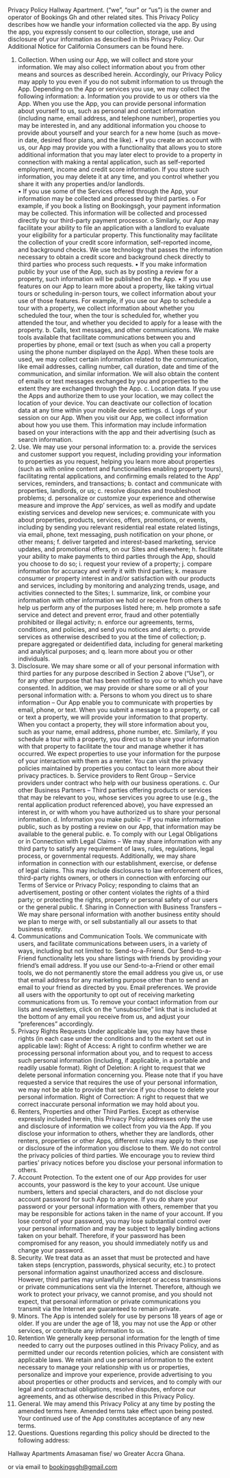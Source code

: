 Privacy Policy
Hallway Apartment. (“we”, “our” or “us”) is the owner and operator of Bookings Gh and other related sites. This Privacy Policy describes how we handle your information collected via the app.  By using the app, you expressly consent to our collection, storage, use and disclosure of your information as described in this Privacy Policy.
Our Additional Notice for California Consumers can be found here.
1. Collection.
When using our App, we will collect and store your information. We may also collect information about you from other means and sources as described herein. Accordingly, our Privacy Policy may apply to you even if you do not submit information to us through the App. Depending on the App or services you use, we may collect the following information:
a. Information you provide to us or others via the App.  When you use the App, you can provide personal information about yourself to us, such as personal and contact information (including name, email address, and telephone number), properties you may be interested in, and any additional information you choose to provide about yourself and your search for a new home (such as move-in date, desired floor plans, and the like). 
•	If you create an account with us, our App may provide you with a functionality that allows you to store additional information that you may later elect to provide to a property in connection with making a rental application, such as self-reported employment, income and credit score information.  If you store such information, you may delete it at any time, and you control whether you share it with any properties and/or landlords.  
•	If you use some of the Services offered through the App, your information may be collected and processed by third parties.
o	For example, if you book a listing on Bookingsgh, your payment information may be collected. This information will be collected and processed directly by our third-party payment processor.
o	Similarly, our App may facilitate your ability to file an application with a landlord to evaluate your eligibility for a particular property.  This functionality may facilitate the collection of your credit score information, self-reported income, and background checks.  We use technology that passes the information necessary to obtain a credit score and background check directly to third parties who process such requests. 
•	If you make information public by your use of the App, such as by posting a review for a property, such information will be published on the App.
•	If you use features on our App to learn more about a property, like taking virtual tours or scheduling in-person tours, we collect information about your use of those features.  For example, if you use our App to schedule a tour with a property, we collect information about whether you scheduled the tour, when the tour is scheduled for, whether you attended the tour, and whether you decided to apply for a lease with the property.
b. Calls, text messages, and other communications.  We make tools available that facilitate communications between you and properties by phone, email or text (such as when you call a property using the phone number displayed on the App). When these tools are used, we may collect certain information related to the communication, like email addresses, calling number, call duration, date and time of the communication, and similar information.  We will also obtain the content of emails or text messages exchanged by you and properties to the extent they are exchanged through the App.
c. Location data.  If you use the Apps and authorize them to use your location, we may collect the location of your device.  You can deactivate our collection of location data at any time within your mobile device settings. 
d. Logs of your session on our App.  When you visit our App, we collect information about how you use them.  This information may include information based on your interactions with the app and their advertising (such as search information.
2. Use.
We may use your personal information to:
a. provide the services and customer support you request, including providing your information to properties as you request, helping you learn more about properties (such as with online content and functionalities enabling property tours), facilitating rental applications, and confirming emails related to the App’ services, reminders, and transactions;
b. contact and communicate with properties, landlords, or us;
c. resolve disputes and troubleshoot problems;
d. personalize or customize your experience and otherwise measure and improve the App’ services, as well as modify and update existing services and develop new services;
e. communicate with you about properties, products, services, offers, promotions, or events, including by sending you relevant residential real estate related listings, via email, phone, text messaging, push notification on your phone, or other means;
f. deliver targeted and interest-based marketing, service updates, and promotional offers, on our Sites and elsewhere;
h. facilitate your ability to make payments to third parties through the App, should you choose to do so;
i. request your review of a property;
j. compare information for accuracy and verify it with third parties;
k. measure consumer or property interest in and/or satisfaction with our products and services, including by monitoring and analyzing trends, usage, and activities connected to the Sites;
l. summarize, link, or combine your information with other information we hold or receive from others to help us perform any of the purposes listed here;
m. help promote a safe service and detect and prevent error, fraud and other potentially prohibited or illegal activity;
n. enforce our agreements, terms, conditions, and policies, and send you notices and alerts;
o. provide services as otherwise described to you at the time of collection; 
p. prepare aggregated or deidentified data, including for general marketing and analytical purposes; and
q. learn more about you or other individuals.  
3. Disclosure.
We may share some or all of your personal information with third parties for any purpose described in Section 2 above (“Use”), or for any other purpose that has been notified to you or to which you have consented.  In addition, we may provide or share some or all of your personal information with:
a. Persons to whom you direct us to share information – Our App enable you to communicate with properties by email, phone, or text.  When you submit a message to a property, or call or text a property, we will provide your information to that property.  When you contact a property, they will store information about you, such as your name, email address, phone number, etc. Similarly, if you schedule a tour with a property, you direct us to share your information with that property to facilitate the tour and manage whether it has occurred. We expect properties to use your information for the purpose of your interaction with them as a renter.  You can visit the privacy policies maintained by properties you contact to learn more about their privacy practices. 
b. Service providers to Rent Group – Service providers under contract who help with our business operations.
c. Our other Business Partners – Third parties offering products or services that may be relevant to you, whose services you agree to use (e.g., the rental application product referenced above), you have expressed an interest in, or with whom you have authorized us to share your personal information.
d. Information you make public – If you make information public, such as by posting a review on our App, that information may be available to the general public.
e. To comply with our Legal Obligations or in Connection with Legal Claims – We may share information with any third party to satisfy any requirement of laws, rules, regulations, legal process, or governmental requests.  Additionally, we may share information in connection with our establishment, exercise, or defense of legal claims.  This may include disclosures to law enforcement offices, third-party rights owners, or others in connection with enforcing our Terms of Service or Privacy Policy; responding to claims that an advertisement, posting or other content violates the rights of a third party; or protecting the rights, property or personal safety of our users or the general public.
f. Sharing in Connection with Business Transfers – We may share personal information with another business entity should we plan to merge with, or sell substantially all our assets to that business entity. 
4. Communications and Communication Tools.
We communicate with users, and facilitate communications between users, in a variety of ways, including but not limited to:
Send-to-a-Friend. Our Send-to-a-Friend functionality lets you share listings with friends by providing your friend’s email address. If you use our Send-to-a-Friend or other email tools, we do not permanently store the email address you give us, or use that email address for any marketing purpose other than to send an email to your friend as directed by you.
Email preferences. We provide all users with the opportunity to opt out of receiving marketing communications from us. To remove your contact information from our lists and newsletters, click on the “unsubscribe” link that is included at the bottom of any email you receive from us, and adjust your “preferences” accordingly.
6. Privacy Rights Requests
Under applicable law, you may have these rights (in each case under the conditions and to the extent set out in applicable law):
Right of Access: A right to confirm whether we are processing personal information about you, and to request to access such personal information (including, if applicable, in a portable and readily usable format).
Right of Deletion: A right to request that we delete personal information concerning you. Please note that if you have requested a service that requires the use of your personal information, we may not be able to provide that service if you choose to delete your personal information.
Right of Correction: A right to request that we correct inaccurate personal information we may hold about you.
7. Renters, Properties and other Third Parties.
Except as otherwise expressly included herein, this Privacy Policy addresses only the use and disclosure of information we collect from you via the App. If you disclose your information to others, whether they are landlords, other renters, properties or other Apps, different rules may apply to their use or disclosure of the information you disclose to them. We do not control the privacy policies of third parties. We encourage you to review third parties’ privacy notices before you disclose your personal information to others.
8. Account Protection.
To the extent one of our App provides for user accounts, your password is the key to your account. Use unique numbers, letters and special characters, and do not disclose your account password for such App to anyone. If you do share your password or your personal information with others, remember that you may be responsible for actions taken in the name of your account. If you lose control of your password, you may lose substantial control over your personal information and may be subject to legally binding actions taken on your behalf. Therefore, if your password has been compromised for any reason, you should immediately notify us and change your password.
9. Security.
We treat data as an asset that must be protected and have taken steps (encryption, passwords, physical security, etc.) to protect personal information against unauthorized access and disclosure. However, third parties may unlawfully intercept or access transmissions or private communications sent via the Internet. Therefore, although we work to protect your privacy, we cannot promise, and you should not expect, that personal information or private communications you transmit via the Internet are guaranteed to remain private.
10. Minors.
The App is intended solely for use by persons 18 years of age or older. If you are under the age of 18, you may not use the App or other services, or contribute any information to us.
11. Retention
We generally keep personal information for the length of time needed to carry out the purposes outlined in this Privacy Policy, and as permitted under our records retention policies, which are consistent with applicable laws. We retain and use personal information to the extent necessary to manage your relationship with us or properties, personalize and improve your experience, provide advertising to you about properties or other products and services, and to comply with our legal and contractual obligations, resolve disputes, enforce our agreements, and as otherwise described in this Privacy Policy.
12. General.
We may amend this Privacy Policy at any time by posting the amended terms here. Amended terms take effect upon being posted. Your continued use of the App constitutes acceptance of any new terms.
13. Questions.
Questions regarding this policy should be directed to the following address:
 
Hallway Apartments
Amasaman fise/ wo
Greater Accra
Ghana.
 
or via email to bookingsgh@gmail.com 
